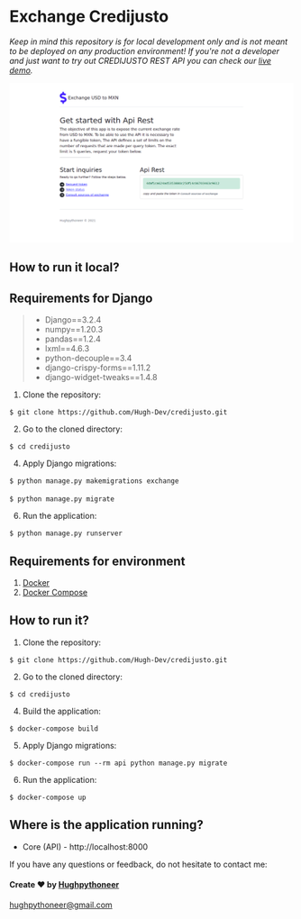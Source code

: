 # Exchange Credijusto
*Keep in mind this repository is for local development only and is not meant to be deployed on any production environment! If you're not a developer and just want to try out CREDIJUSTO REST API you can check our [live demo](credijusto.pythonanywhere.com).*

![compass-fill](media/request_token.png)

## How to run it local?

## Requirements for Django
> - Django==3.2.4
> - numpy==1.20.3
> - pandas==1.2.4
> - lxml==4.6.3
> - python-decouple==3.4
> - django-crispy-forms==1.11.2
> - django-widget-tweaks==1.4.8

1. Clone the repository:

```
$ git clone https://github.com/Hugh-Dev/credijusto.git
```

2. Go to the cloned directory:
```
$ cd credijusto
```

4. Apply Django migrations:
```
$ python manage.py makemigrations exchange

$ python manage.py migrate

```
6. Run the application:
```
$ python manage.py runserver 

```

## Requirements for environment
1. [Docker](https://docs.docker.com/install/)
2. [Docker Compose](https://docs.docker.com/compose/install/)

## How to run it?

1. Clone the repository:

```
$ git clone https://github.com/Hugh-Dev/credijusto.git 
```

2. Go to the cloned directory:
```
$ cd credijusto
```

4. Build the application:
```
$ docker-compose build
```

5. Apply Django migrations:
```
$ docker-compose run --rm api python manage.py migrate
```

6. Run the application:
```
$ docker-compose up

```

## Where is the application running?
- Core (API) - http://localhost:8000


If you have any questions or feedback, do not hesitate to contact me:


#### Create ❤️ by [Hughpythoneer](https://hughpythoneer.pythonanywhere.com)

hughpythoneer@gmail.com
